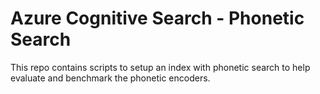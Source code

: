 # Azure Cognitive Search - Phonetic Search

This repo contains scripts to setup an index with phonetic search to help evaluate and benchmark the phonetic encoders.
